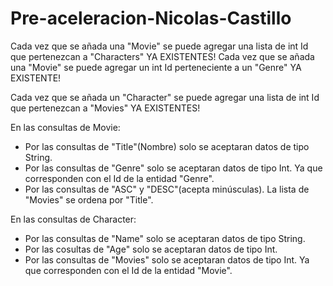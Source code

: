 # Pre-aceleracion-Nicolas-Castillo

Cada vez que se añada una "Movie" se puede agregar una lista de int Id que pertenezcan a "Characters" YA EXISTENTES!
Cada vez que se añada una "Movie" se puede agregar un int Id perteneciente a un "Genre" YA EXISTENTE!

Cada vez que se añada un "Character" se puede agregar una lista de int Id que pertenezcan a "Movies" YA EXISTENTES!

En las consultas de Movie:
- Por las consultas de "Title"(Nombre) solo se aceptaran datos de tipo String.
- Por las consultas de "Genre" solo se aceptaran datos de tipo Int. Ya que corresponden con el Id de la entidad "Genre".
- Por las consultas de "ASC" y "DESC"(acepta minúsculas). La lista de "Movies" se ordena por "Title".

En las consultas de Character:
- Por las consultas de "Name" solo se aceptaran datos de tipo String.
- Por las cosultas de "Age" solo se aceptaran datos de tipo Int.
- Por las consultas de "Movies" solo se aceptaran datos de tipo Int. Ya que corresponden con el Id de la entidad "Movie".
